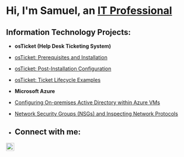 <h1>Hi, I'm Samuel, an <a href="https://www.linkedin.com/in/samuel-brown-oleh-uma-14567521b/">IT Professional</a></h1>

<h2> Information Technology Projects:</h2>

- <b>osTicket (Help Desk Ticketing System)</b>
- [osTicket: Prerequisites and Installation](https://github.com/samuelbrownolehuma/osticket-prereqs)
- [osTicket: Post-Installation Configuration](https://github.com/samuelbrownolehuma/post-install-config)
- [osTicket: Ticket Lifecycle Examples](https://github.com/joshmadakorcc/ticket-lifecycle)

- <b>Microsoft Azure</b>
- [Configuring On-premises Active Directory within Azure VMs](https://github.com/joshmadakorcc/configure-ad)
- [Network Security Groups (NSGs) and Inspecting Network Protocols](https://github.com/joshmadakorcc/azure-network-protocols)

- <h2>Connect with me:</h2>


[<img align="left" alt="Samue-brown-oleh-uma | LinkedIn" width="22px" src="https://cdn.jsdelivr.net/npm/simple-icons@v3/icons/linkedin.svg" />][linkedin]


 [linkedin]: https://www.linkedin.com/in/samuel-brown-oleh-uma-14567521b/
